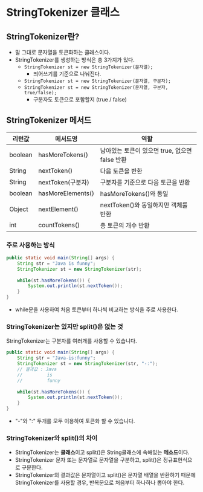 # StringTokenizer 클래스

## StringTokenizer란?

* 말 그대로 문자열을 토큰화하는 클래스이다.
* StringTokenizer를 생성하는 방식은 총 3가지가 있다.
  * `StringTokenizer st = new StringTokenizer(문자열);`
    * 띄어쓰기를 기준으로 나눠진다.
  * `StringTokenizer st = new StringTokenizer(문자열, 구분자);`
  * `StringTokenizer st = new StringTokenizer(문자열, 구분자, true/false);`
    * 구분자도 토큰으로 포함할지 (true / false)

## StringTokenizer 메서드

| 리턴값  | 메서드명          | 역할                                           |
| ------- | ----------------- | ---------------------------------------------- |
| boolean | hasMoreTokens()   | 남아있는 토큰이 있으면 true, 없으면 false 반환 |
| String  | nextToken()       | 다음 토큰을 반환                               |
| String  | nextToken(구분자) | 구분자를 기준으로 다음 토큰을 반환             |
| boolean | hasMoreElements() | hasMoreTokens()와 동일                         |
| Object  | nextElement()     | nextToken()와 동일하지만 객체룰 반환           |
| int     | countTokens()     | 총 토큰의 개수 반환                            |



### 주로 사용하는 방식

```java
public static void main(String[] args) {
    String str = "Java is funny";
    StringTokenizer st = new StringTokenizer(str);
    
    while(st.hasMoreTokens()) {
        System.out.println(st.nextToken());
    }
}
```

* while문을 사용하여 처음 토큰부터 하나씩 비교하는 방식을 주로 사용한다.



### StringTokenizer는 있지만 split()은 없는 것

StringTokenizer는 구분자를 여러개를 사용할 수 있습니다.

```java
public static void main(String[] args) {
    String str = "Java-is:funny";
    StringTokenizer st = new StringTokenizer(str, "-:");
    // 결과값 : Java
    //         is
    //		   funny
    
    while(st.hasMoreTokens()) {
        System.out.println(st.nextToken());
    }
}
```

* "-"와 ":" 두개를 모두 이용하여 토큰화 할 수 있습니다.



### StringTokenizer와 split()의 차이

* StringTokenizer는 **클래스**이고 split()은 String클래스에 속해있는 **메소드**이다.
* StringTokenizer 문자 또는 문자열로 문자열을 구분하고, split()은 정규표현식으로 구분한다.
* StringTokenizer의 결과값은 문자열이고 split()은 문자열 배열을 반환하기 때문에 StringTokenizer를 사용할 경우, 반복문으로 처음부터 하나하나 뽑아야 한다.